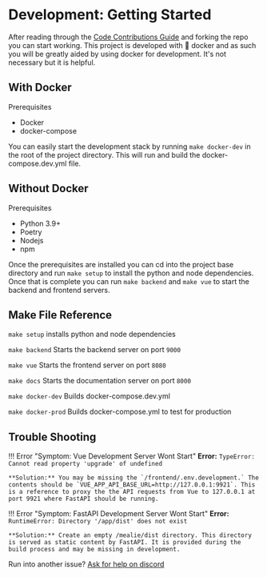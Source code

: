 # Development: Getting Started

After reading through the [Code Contributions Guide](https://hay-kot.github.io/mealie/contributors/developers-guide/code-contributions/) and forking the repo you can start working. This project is developed with :whale: docker and as such you will be greatly aided by using docker for development. It's not necessary but it is helpful.

## With Docker
Prerequisites

- Docker
- docker-compose

You can easily start the development stack by running `make docker-dev` in the root of the project directory. This will run and build the docker-compose.dev.yml file. 

## Without Docker
Prerequisites

- Python 3.9+
- Poetry
- Nodejs
- npm

Once the prerequisites are installed you can cd into the project base directory and run `make setup` to install the python and node dependencies. Once that is complete you can run `make backend` and `make vue` to start the backend and frontend servers. 

## Make File Reference 
`make setup` installs python and node dependencies

`make backend` Starts the backend server on port `9000`

`make vue` Starts the frontend server on port `8080`

`make docs` Starts the documentation server on port `8000`

`make docker-dev` Builds docker-compose.dev.yml 

`make docker-prod` Builds docker-compose.yml to test for production


## Trouble Shooting

!!! Error "Symptom: Vue Development Server Wont Start"
    **Error:** `TypeError: Cannot read property 'upgrade' of undefined`

    **Solution:** You may be missing the `/frontend/.env.development.` The contents should be `VUE_APP_API_BASE_URL=http://127.0.0.1:9921`. This is a reference to proxy the the API requests from Vue to 127.0.0.1 at port 9921 where FastAPI should be running.

!!! Error "Symptom: FastAPI Development Server Wont Start"
    **Error:** `RuntimeError: Directory '/app/dist' does not exist`

    **Solution:** Create an empty /mealie/dist directory. This directory is served as static content by FastAPI. It is provided during the build process and may be missing in development. 

Run into another issue? [Ask for help on discord](https://discord.gg/QuStdQGSGK)